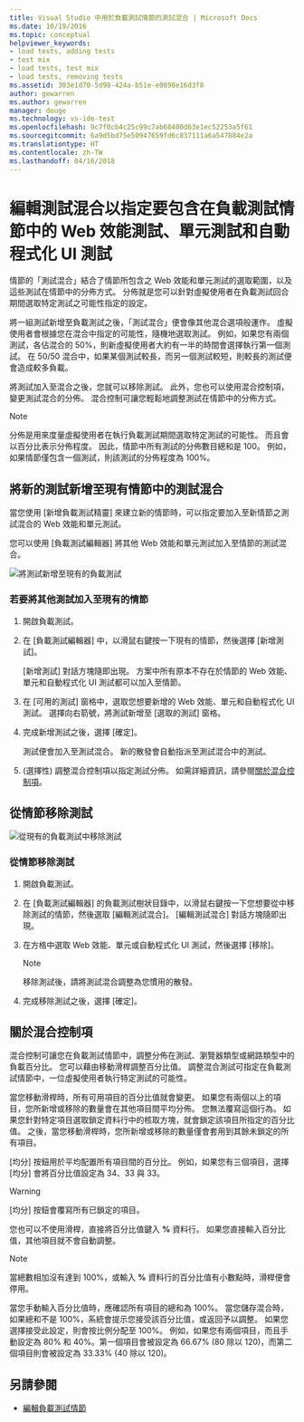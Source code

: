 ```yaml
---
title: Visual Studio 中用於負載測試情節的測試混合 | Microsoft Docs
ms.date: 10/19/2016
ms.topic: conceptual
helpviewer_keywords:
- load tests, adding tests
- test mix
- load tests, test mix
- load tests, removing tests
ms.assetid: 303e1d70-5d98-424a-b51e-e0898e16d3f8
author: gewarren
ms.author: gewarren
manager: douge
ms.technology: vs-ide-test
ms.openlocfilehash: 9c7f0cb4c25c99c7ab68400d63e1ec52253a5f61
ms.sourcegitcommit: 6a9d5bd75e50947659fd6c837111a6a547884e2a
ms.translationtype: HT
ms.contentlocale: zh-TW
ms.lasthandoff: 04/16/2018
---
```

# <a name="edit-the-test-mix-to-specify-which-web-performance-unit-and-coded-ui-tests-to-include-in-a-load-test-scenario"></a>編輯測試混合以指定要包含在負載測試情節中的 Web 效能測試、單元測試和自動程式化 UI 測試

情節的「測試混合」結合了情節所包含之 Web 效能和單元測試的選取範圍，以及這些測試在情節中的分佈方式。 分佈就是您可以針對虛擬使用者在負載測試回合期間選取特定測試之可能性指定的設定。

 將一組測試新增至負載測試之後，「測試混合」便會像其他混合選項般運作。 虛擬使用者會根據您在混合中指定的可能性，隨機地選取測試。 例如，如果您有兩個測試，各佔混合的 50%，則新虛擬使用者大約有一半的時間會選擇執行第一個測試。 在 50/50 混合中，如果某個測試較長，而另一個測試較短，則較長的測試便會造成較多負載。

 將測試加入至混合之後，您就可以移除測試。 此外，您也可以使用混合控制項，變更測試混合的分佈。 混合控制可讓您輕鬆地調整測試在情節中的分佈方式。

> [!NOTE]
> 分佈是用來度量虛擬使用者在執行負載測試期間選取特定測試的可能性。 而且會以百分比表示分佈程度。 因此，情節中所有測試的分佈數目總和是 100。 例如，如果情節僅包含一個測試，則該測試的分佈程度為 100%。

## <a name="add-new-tests-to-a-test-mix-in-an-existing-scenario"></a>將新的測試新增至現有情節中的測試混合

當您使用 [新增負載測試精靈] 來建立新的情節時，可以指定要加入至新情節之測試混合的 Web 效能和單元測試。

您可以使用 [負載測試編輯器] 將其他 Web 效能和單元測試加入至情節的測試混合。

![將測試新增至現有的負載測試](../test/media/ltest_addingtests.png "LTest_AddingTests")

### <a name="to-add-more-tests-to-an-existing-scenario"></a>若要將其他測試加入至現有的情節

1.  開啟負載測試。

2.  在 [負載測試編輯器] 中，以滑鼠右鍵按一下現有的情節，然後選擇 [新增測試]。

     [新增測試] 對話方塊隨即出現。 方案中所有原本不存在於情節的 Web 效能、單元和自動程式化 UI 測試都可以加入至情節。

3.  在 [可用的測試] 窗格中，選取您想要新增的 Web 效能、單元和自動程式化 UI 測試。 選擇向右箭號，將測試新增至 [選取的測試] 窗格。

4.  完成新增測試之後，選擇 [確定]。

     測試便會加入至測試混合。 新的散發會自動指派至測試混合中的測試。

5.  (選擇性) 調整混合控制項以指定測試分佈。 如需詳細資訊，請參閱[關於混合控制項](../test/edit-the-test-mix-to-specify-which-web-browsers-types-in-a-load-test-scenario.md)。

##  <a name="EditingTestMixRemoveTest"></a> 從情節移除測試
 ![從現有的負載測試中移除測試](../test/media/ltest_removetest.png "LTest_RemoveTest")

### <a name="to-remove-tests-from-a-scenario"></a>從情節移除測試

1.  開啟負載測試。

2.  在 [負載測試編輯器] 的負載測試樹狀目錄中，以滑鼠右鍵按一下您想要從中移除測試的情節，然後選取 [編輯測試混合]。 [編輯測試混合] 對話方塊隨即出現。

3.  在方格中選取 Web 效能、單元或自動程式化 UI 測試，然後選擇 [移除]。

    > [!NOTE]
    > 移除測試後，請將測試混合調整為您慣用的散發。

4.  完成移除測試之後，選擇 [確定]。

##  <a name="EditingTestMixAboutMixControl"></a> 關於混合控制項
 混合控制可讓您在負載測試情節中，調整分佈在測試、瀏覽器類型或網路類型中的負載百分比。 您可以藉由移動滑桿調整百分比值。 調整混合測試可指定在負載測試情節中，一位虛擬使用者執行特定測試的可能性。

 當您移動滑桿時，所有可用項目的百分比值就會變更。 如果您有兩個以上的項目，您所新增或移除的數量會在其他項目間平均分佈。 您無法覆寫這個行為。 如果您針對特定項目選取鎖定資料行中的核取方塊，就會鎖定該項目所指定的百分比值。 之後，當您移動滑桿時，您所新增或移除的數量僅會套用到其餘未鎖定的所有項目。

 [均分] 按鈕用於平均配置所有項目間的百分比。 例如，如果您有三個項目，選擇 [均分] 會將百分比值設定為 34、33 與 33。

> [!WARNING]
>  [均分] 按鈕會覆寫所有已鎖定的項目。

 您也可以不使用滑桿，直接將百分比值鍵入 **%** 資料行。 如果您直接輸入百分比值，其他項目就不會自動調整。

> [!NOTE]
>  當總數相加沒有達到 100%，或輸入 **%** 資料行的百分比值有小數點時，滑桿便會停用。

 當您手動輸入百分比值時，應確認所有項目的總和為 100%。 當您儲存混合時，如果總和不是 100%，系統會提示您接受該百分比值，或返回予以調整。 如果您選擇接受此設定，則會按比例分配至 100%。  例如，如果您有兩個項目，而且手動設定為 80% 和 40%。第一個項目會被設定為 66.67% (80 除以 120)，而第二個項目則會被設定為 33.33% (40 除以 120)。

## <a name="see-also"></a>另請參閱

- [編輯負載測試情節](../test/edit-load-test-scenarios.md)